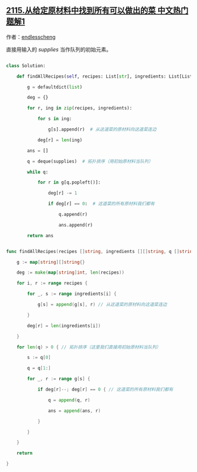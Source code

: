 ## [2115.从给定原材料中找到所有可以做出的菜 中文热门题解1](https://leetcode.cn/problems/find-all-possible-recipes-from-given-supplies/solutions/100000/go-tuo-bu-pai-xu-by-endlesscheng-lnlg)

作者：[endlesscheng](https://leetcode.cn/u/endlesscheng)

直接用输入的 $\textit{supplies}$ 当作队列的初始元素。

```py [sol1-Python3]
class Solution:
    def findAllRecipes(self, recipes: List[str], ingredients: List[List[str]], supplies: List[str]) -> List[str]:
        g = defaultdict(list)
        deg = {}
        for r, ing in zip(recipes, ingredients):
            for s in ing:
                g[s].append(r)  # 从这道菜的原材料向这道菜连边
            deg[r] = len(ing)
        ans = []
        q = deque(supplies)  # 拓扑排序（用初始原材料当队列）
        while q:
            for r in g[q.popleft()]:
                deg[r] -= 1
                if deg[r] == 0:  # 这道菜的所有原材料我们都有
                    q.append(r)
                    ans.append(r)
        return ans
```

```go [sol1-Go]
func findAllRecipes(recipes []string, ingredients [][]string, q []string) (ans []string) {
	g := map[string][]string{}
	deg := make(map[string]int, len(recipes))
	for i, r := range recipes {
		for _, s := range ingredients[i] {
			g[s] = append(g[s], r) // 从这道菜的原材料向这道菜连边
		}
		deg[r] = len(ingredients[i])
	}
	for len(q) > 0 { // 拓扑排序（这里我们直接用初始原材料当队列）
		s := q[0]
		q = q[1:]
		for _, r := range g[s] {
			if deg[r]--; deg[r] == 0 { // 这道菜的所有原材料我们都有
				q = append(q, r)
				ans = append(ans, r)
			}
		}
	}
	return
}
```